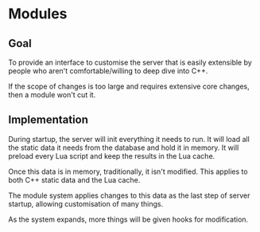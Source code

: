 # Modules

## Goal
To provide an interface to customise the server that is easily extensible by people who aren't comfortable/willing to deep dive into C++.

If the scope of changes is too large and requires extensive core changes, then a module won't cut it.

## Implementation
During startup, the server will init everything it needs to run. It will load all the static data it needs from the database and hold it in memory. It will preload every Lua script and keep the results in the Lua cache.

Once this data is in memory, traditionally, it isn't modified. This applies to both C++ static data and the Lua cache.

The module system applies changes to this data as the last step of server startup, allowing customisation of many things.

As the system expands, more things will be given hooks for modification.
